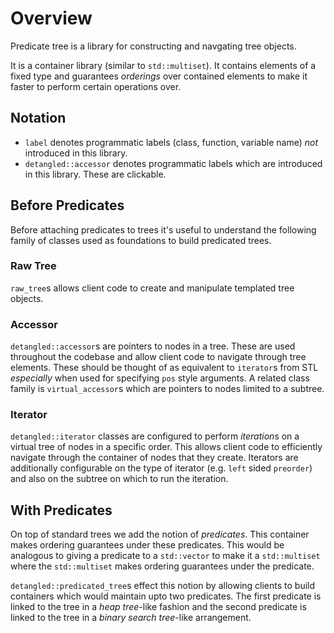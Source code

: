 # Overview

Predicate tree is a library for constructing and navgating tree objects.

It is a container library (similar to `std::multiset`). It contains elements of
a fixed type and guarantees *orderings* over contained elements to make it
faster to perform certain operations over.

## Notation

* `label` denotes programmatic labels (class, function, variable name) *not*
  introduced in this library.
* `detangled::accessor` denotes programmatic labels which are introduced in
  this library. These are clickable.

## Before Predicates

Before attaching predicates to trees it's useful to understand the following
family of classes used as foundations to build predicated trees.

### Raw Tree

`raw_tree`s allows client code to create and manipulate templated tree
objects.

### Accessor

`detangled::accessor`s are pointers to nodes in a tree. These are used
throughout the codebase and allow client code to navigate through tree
elements. These should be thought of as equivalent to `iterator`s from STL
*especially* when used for specifying `pos` style arguments. A related class
family is `virtual_accessor`s which are pointers to nodes limited to a
subtree.

### Iterator

`detangled::iterator` classes are configured to perform *iteration*s on a
virtual tree of nodes in a specific order. This allows client code to
efficiently navigate through the container of nodes that they create. Iterators
are additionally configurable on the type of iterator (e.g. `left` sided
`preorder`) and also on the subtree on which to run the iteration.

## With Predicates

On top of standard trees we add the notion of *predicates*. This container
makes ordering guarantees under these predicates. This would be analogous to
giving a predicate to a `std::vector` to make it a `std::multiset` where the
`std::multiset` makes ordering guarantees under the predicate.

`detangled::predicated_tree`s effect this notion by allowing clients to build
containers which would maintain upto two predicates. The first predicate is
linked to the tree in a *heap tree*-like fashion and the second predicate is
linked to the tree in a *binary search tree*-like arrangement.
